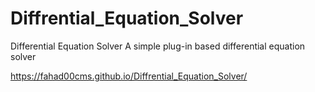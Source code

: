 # Diffrential_Equation_Solver
Differential Equation Solver
A simple plug-in based differential equation solver

https://fahad00cms.github.io/Diffrential_Equation_Solver/
